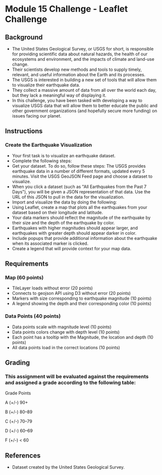 # Module 15 Challenge - Leaflet Challenge

## Background
* The United States Geological Survey, or USGS for short, is responsible for providing scientific data about natural hazards, the health of our ecosystems and environment, and the impacts of climate and land-use change.
* Their scientists develop new methods and tools to supply timely, relevant, and useful information about the Earth and its processes.
* The USGS is interested in building a new set of tools that will allow them to visualize their earthquake data.
* They collect a massive amount of data from all over the world each day, but they lack a meaningful way of displaying it.
* In this challenge, you have been tasked with developing a way to visualize USGS data that will allow them to better educate the public and other government organizations (and hopefully secure more funding) on issues facing our planet.

## Instructions
### Create the Earthquake Visualization
* Your first task is to visualize an earthquake dataset.
* Complete the following steps:
* Get your dataset. To do so, follow these steps: The USGS provides earthquake data in a number of different formats, updated every 5 minutes. Visit the USGS GeoJSON Feed page and choose a dataset to visualize.
* When you click a dataset (such as "All Earthquakes from the Past 7 Days"), you will be given a JSON representation of that data. Use the URL of this JSON to pull in the data for the visualization.
* Import and visualize the data by doing the following:
* Using Leaflet, create a map that plots all the earthquakes from your dataset based on their longitude and latitude.
* Your data markers should reflect the magnitude of the earthquake by their size and the depth of the earthquake by color.
* Earthquakes with higher magnitudes should appear larger, and earthquakes with greater depth should appear darker in color.
* Include popups that provide additional information about the earthquake when its associated marker is clicked.
* Create a legend that will provide context for your map data.

## Requirements

### Map (60 points)
* TileLayer loads without error (20 points)
* Connects to geojson API using D3 without error (20 points)
* Markers with size corresponding to earthquake magnitude (10 points)
* A legend showing the depth and their corresponding color (10 points)

### Data Points (40 points)
* Data points scale with magnitude level (10 points)
* Data points colors change with depth level (10 points)
* Each point has a tooltip with the Magnitude, the location and depth (10 points)
* All data points load in the correct locations (10 points)

## Grading

### This assignment will be evaluated against the requirements and assigned a grade according to the following table:

Grade Points

A (+/-)	90+

B (+/-)	80–89

C (+/-)	70–79

D (+/-)	60–69

F (+/-)	< 60

## References
* Dataset created by the United States Geological Survey.
